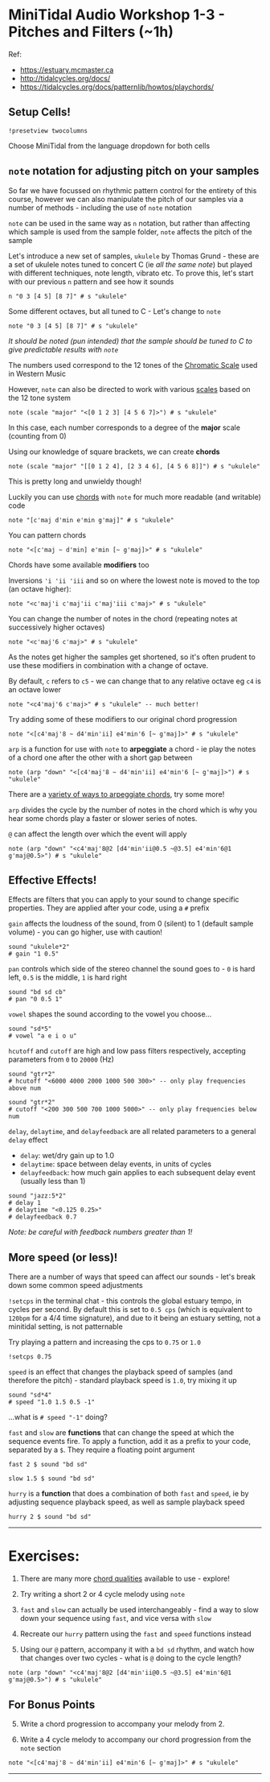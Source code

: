 # MiniTidal Audio Workshop 1-3 - Pitches and Filters (~1h)

Ref: 
 - https://estuary.mcmaster.ca
 - http://tidalcycles.org/docs/
 - https://tidalcycles.org/docs/patternlib/howtos/playchords/

## Setup Cells!

`!presetview twocolumns`

Choose MiniTidal from the language dropdown for both cells

## `note` notation for adjusting pitch on your samples

So far we have focussed on rhythmic pattern control for the entirety of this course, however we can also manipulate the pitch of our samples via a number of methods - including the use of `note` notation

`note` can be used in the same way as `n` notation, but rather than affecting which sample is used from the sample folder, `note` affects the pitch of the sample

Let's introduce a new set of samples, `ukulele` by Thomas Grund - these are a set of ukulele notes tuned to concert C (ie *all the same note*) but played with different techniques, note length, vibrato etc. To prove this, let's start with our previous `n` pattern and see how it sounds

```
n "0 3 [4 5] [8 7]" # s "ukulele"
```

Some different octaves, but all tuned to C - Let's change to `note`

```
note "0 3 [4 5] [8 7]" # s "ukulele"
```

*It should be noted (pun intended) that the sample should be tuned to C to give predictable results with `note`*

The numbers used correspond to the 12 tones of the [Chromatic Scale](https://en.wikipedia.org/wiki/Chromatic_scale) used in Western Music 

However, `note` can also be directed to work with various [scales](https://tidalcycles.org/docs/patternlib/tour/harmony_melody/#scalelist) based on the 12 tone system

```
note (scale "major" "<[0 1 2 3] [4 5 6 7]>") # s "ukulele"
```

In this case, each number corresponds to a degree of the **major** scale (counting from 0)

Using our knowledge of square brackets, we can create **chords**

```
note (scale "major" "[[0 1 2 4], [2 3 4 6], [4 5 6 8]]") # s "ukulele"
```

This is pretty long and unwieldy though!

Luckily you can use [chords](https://tidalcycles.org/docs/patternlib/howtos/playchords/) with `note` for much more readable (and writable) code

```
note "[c'maj d'min e'min g'maj]" # s "ukulele"
```

You can pattern chords

```
note "<[c'maj ~ d'min] e'min [~ g'maj]>" # s "ukulele"
```

Chords have some available **modifiers** too

Inversions `'i 'ii 'iii` and so on where the lowest note is moved to the top (an octave higher):

```
note "<c'maj'i c'maj'ii c'maj'iii c'maj>" # s "ukulele"
```

You can change the number of notes in the chord (repeating notes at successively higher octaves)

```
note "<c'maj'6 c'maj>" # s "ukulele"
```

As the notes get higher the samples get shortened, so it's often prudent to use these modifiers in combination with a change of octave. 

By default, `c` refers to `c5` - we can change that to any relative octave eg `c4` is an octave lower

```
note "<c4'maj'6 c'maj>" # s "ukulele" -- much better!
```

Try adding some of these modifiers to our original chord progression

```
note "<[c4'maj'8 ~ d4'min'ii] e4'min'6 [~ g'maj]>" # s "ukulele"
```

`arp` is a function for use with `note` to **arpeggiate** a chord - ie play the notes of a chord one after the other with a short gap between

```
note (arp "down" "<[c4'maj'8 ~ d4'min'ii] e4'min'6 [~ g'maj]>") # s "ukulele"
```

There are a [variety of ways to arpeggiate chords](https://tidalcycles.org/docs/reference/harmony_melody/#arp), try some more!

`arp` divides the cycle by the number of notes in the chord which is why you hear some chords play a faster or slower series of notes.

`@` can affect the length over which the event will apply

```
note (arp "down" "<c4'maj'8@2 [d4'min'ii@0.5 ~@3.5] e4'min'6@1 g'maj@0.5>") # s "ukulele"
```

## Effective Effects!

Effects are filters that you can apply to your sound to change specific properties. They are applied after your code, using a `#` prefix

`gain` affects the loudness of the sound, from 0 (silent) to 1 (default sample volume) - you can go higher, use with caution!

```
sound "ukulele*2"
# gain "1 0.5"
```

`pan` controls which side of the stereo channel the sound goes to - `0` is hard left, `0.5` is the middle, `1` is hard right

```
sound "bd sd cb"
# pan "0 0.5 1"
```

`vowel` shapes the sound according to the vowel you choose...

```
sound "sd*5"
# vowel "a e i o u"
```

`hcutoff` and `cutoff` are high and low pass filters respectively, accepting parameters from `0` to `20000` (Hz)

```
sound "gtr*2"
# hcutoff "<6000 4000 2000 1000 500 300>" -- only play frequencies above num

sound "gtr*2"
# cutoff "<200 300 500 700 1000 5000>" -- only play frequencies below num
```

`delay`, `delaytime`, and `delayfeedback` are all related parameters to a general `delay` effect

 - `delay`: wet/dry gain up to 1.0
 - `delaytime`: space between delay events, in units of cycles
 - `delayfeedback`: how much gain applies to each subsequent delay event (usually less than 1)

```
sound "jazz:5*2"
# delay 1
# delaytime "<0.125 0.25>"
# delayfeedback 0.7
```

 *Note: be careful with feedback numbers greater than 1!*

## More speed (or less)!

There are a number of ways that speed can affect our sounds - let's break down some common speed adjustments

`!setcps` in the terminal chat - this controls the global estuary tempo, in cycles per second. By default this is set to `0.5 cps` (which is equivalent to `120bpm` for a 4/4 time signature), and due to it being an estuary setting, not a minitidal setting, is not patternable

Try playing a pattern and increasing the cps to `0.75` or `1.0` 
```
!setcps 0.75
```

`speed` is an effect that changes the playback speed of samples (and therefore the pitch) - standard playback speed is `1.0`, try mixing it up

```
sound "sd*4"
# speed "1.0 1.5 0.5 -1"
```
...what is `# speed "-1"` doing?

`fast` and `slow` are **functions** that can change the speed at which the sequence events fire. To apply a function, add it as a prefix to your code, separated by a `$`. They require a floating point argument
```
fast 2 $ sound "bd sd"
```
```
slow 1.5 $ sound "bd sd"
```

`hurry` is a **function** that does a combination of both `fast` and `speed`, ie by adjusting sequence playback speed, as well as sample playback speed
```
hurry 2 $ sound "bd sd"
```

---

# Exercises:

1. There are many more [chord qualities](https://tidalcycles.org/docs/patternlib/howtos/playchords/) available to use - explore!

2. Try writing a short 2 or 4 cycle melody using `note`

3. `fast` and `slow` can actually be used interchangeably - find a way to slow down your sequence using `fast`, and vice versa with `slow`

4. Recreate our `hurry` pattern using the `fast` and `speed` functions instead

5. Using our `@` pattern, accompany it with a `bd sd` rhythm, and watch how that changes over two cycles - what is `@` doing to the cycle length?

```
note (arp "down" "<c4'maj'8@2 [d4'min'ii@0.5 ~@3.5] e4'min'6@1 g'maj@0.5>") # s "ukulele"
```

## For Bonus Points

5. Write a chord progression to accompany your melody from 2.

6. Write a 4 cycle melody to accompany our chord progression from the `note` section
```
note "<[c4'maj'8 ~ d4'min'ii] e4'min'6 [~ g'maj]>" # s "ukulele"
```

---
